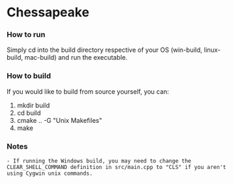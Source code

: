 # Chessapeake

### How to run
Simply cd into the build directory respective of your OS (win-build, linux-build, mac-build) and run the executable.

### How to build
If you would like to build from source yourself, you can:  
1. mkdir build
2. cd build
3. cmake .. -G "Unix Makefiles"
4. make

### Notes
	- If running the Windows build, you may need to change the CLEAR_SHELL_COMMAND definition in src/main.cpp to "CLS" if you aren't using Cygwin unix commands.  


